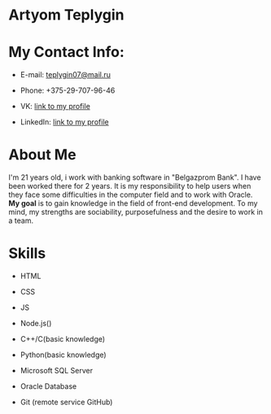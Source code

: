 # Artyom Teplygin
# My Contact Info:
- E-mail: teplygin07@mail.ru

- Phone: +375-29-707-96-46

- VK: [link to my profile](https://vk.com/temic785)

- LinkedIn: [link to my profile](www.linkedin.com/in/ATeplygin)

# About Me
I'm 21 years old, i work with banking software in "Belgazprom Bank". I have been worked there for 2 years. It is my responsibility to help users when they face some difficulties in the computer field and to work with Oracle. __My goal__ is to gain knowledge in the field of front-end development. To my mind, my strengths are sociability, purposefulness and the desire to work in a team.
# Skills
- HTML

- CSS

- JS

- Node.js() 

- C++/C(basic knowledge)

- Python(basic knowledge)

- Microsoft SQL Server

- Oracle Database

- Git (remote service GitHub)
